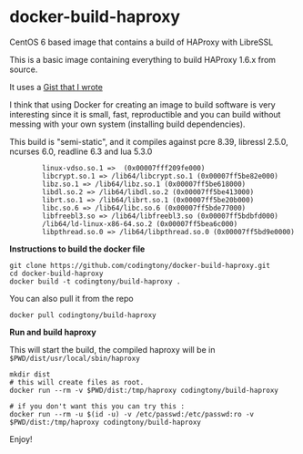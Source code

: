 docker-build-haproxy
====================

CentOS 6 based image that contains a build of HAProxy with LibreSSL

This is a basic image containing everything to build HAProxy 1.6.x from source.

It uses a [Gist that I wrote](https://gist.github.com/codingtony/24fab751202dff4d547c)

I think that using Docker for creating an image to build software is very interesting since it is small, fast, reproductible and you can build without messing with your own system (installing build dependencies).


This build is "semi-static", and it compiles against pcre 8.39, libressl 2.5.0, ncurses 6.0, readline 6.3 and lua 5.3.0
```
        linux-vdso.so.1 =>  (0x00007fff209fe000)
        libcrypt.so.1 => /lib64/libcrypt.so.1 (0x00007ff5be82e000)
        libz.so.1 => /lib64/libz.so.1 (0x00007ff5be618000)
        libdl.so.2 => /lib64/libdl.so.2 (0x00007ff5be413000)
        librt.so.1 => /lib64/librt.so.1 (0x00007ff5be20b000)
        libc.so.6 => /lib64/libc.so.6 (0x00007ff5bde77000)
        libfreebl3.so => /lib64/libfreebl3.so (0x00007ff5bdbfd000)
        /lib64/ld-linux-x86-64.so.2 (0x00007ff5bea6c000)
        libpthread.so.0 => /lib64/libpthread.so.0 (0x00007ff5bd9e0000)
```



**Instructions to build the docker file**
```
git clone https://github.com/codingtony/docker-build-haproxy.git
cd docker-build-haproxy
docker build -t codingtony/build-haproxy .
```

You can also pull it from the repo
```
docker pull codingtony/build-haproxy
```

**Run and build haproxy**

This will start the build, the compiled haproxy will be in ```$PWD/dist/usr/local/sbin/haproxy```
```
mkdir dist
# this will create files as root.
docker run --rm -v $PWD/dist:/tmp/haproxy codingtony/build-haproxy

# if you don't want this you can try this :
docker run --rm -u $(id -u) -v /etc/passwd:/etc/passwd:ro -v $PWD/dist:/tmp/haproxy codingtony/build-haproxy
```
Enjoy!
